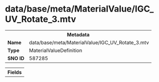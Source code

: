 <h1>data/base/meta/MaterialValue/IGC_UV_Rotate_3.mtv</h1><table><tr><th colspan="100%">Metadata</th></tr><tr><td><b>Name</b></td><td>data/base/meta/MaterialValue/IGC_UV_Rotate_3.mtv</td></tr><tr><td><b>Type</b></td><td>MaterialValueDefinition</td></tr><tr><td><b>SNO ID</b></td><td>587285</td></tr></table>

<table><tr><th colspan="100%">Fields</th></tr></table>

